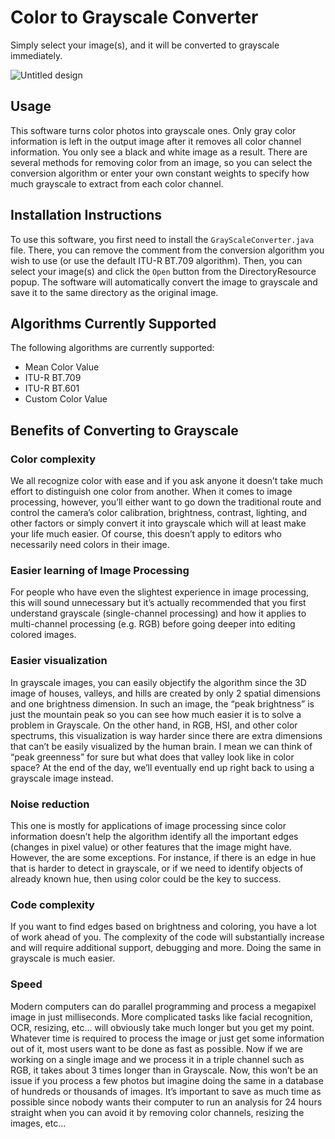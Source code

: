 # Color to Grayscale Converter
Simply select your image(s), and it will be converted to grayscale immediately.

![Untitled design](https://user-images.githubusercontent.com/96280466/184594032-e357db52-7237-467a-961d-8e7067d70d2e.png)

## Usage 
This software turns color photos into grayscale ones. Only gray color information is left in the output image after it removes all color channel information. You only see a black and white image as a result. There are several methods for removing color from an image, so you can select the conversion algorithm or enter your own constant weights to specify how much grayscale to extract from each color channel.

## Installation Instructions
To use this software, you first need to install the `GrayScaleConverter.java` file. There, you can remove the comment from the conversion algorithm you wish to use (or use the default ITU-R BT.709 algorithm). Then, you can select your image(s) and click the `Open` button from the DirectoryResource popup. The software will automatically convert the image to grayscale and save it to the same directory as the original image.

## Algorithms Currently Supported
The following algorithms are currently supported:
- Mean Color Value
- ITU-R BT.709
- ITU-R BT.601
- Custom Color Value

## Benefits of Converting to Grayscale

### Color complexity
We all recognize color with ease and if you ask anyone it doesn’t take much effort to distinguish one color from another. When it comes to image processing, however, you’ll either want to go down the traditional route and control the camera’s color calibration, brightness, contrast, lighting, and other factors or simply convert it into grayscale which will at least make your life much easier. Of course, this doesn’t apply to editors who necessarily need colors in their image.

### Easier learning of Image Processing
For people who have even the slightest experience in image processing, this will sound unnecessary but it’s actually recommended that you first understand grayscale (single-channel processing) and how it applies to multi-channel processing (e.g. RGB) before going deeper into editing colored images. 

### Easier visualization
In grayscale images, you can easily objectify the algorithm since the 3D image of houses, valleys, and hills are created by only 2 spatial dimensions and one brightness dimension. In such an image, the “peak brightness” is just the mountain peak so you can see how much easier it is to solve a problem in Grayscale. On the other hand, in RGB, HSI, and other color spectrums, this visualization is way harder since there are extra dimensions that can’t be easily visualized by the human brain. I mean we can think of “peak greenness” for sure but what does that valley look like in color space? At the end of the day, we’ll eventually end up right back to using a grayscale image instead.

### Noise reduction
This one is mostly for applications of image processing since color information doesn’t help the algorithm identify all the important edges (changes in pixel value) or other features that the image might have. However, the are some exceptions. For instance, if there is an edge in hue that is harder to detect in grayscale, or if we need to identify objects of already known hue, then using color could be the key to success. 

### Code complexity
If you want to find edges based on brightness and coloring, you have a lot of work ahead of you. The complexity of the code will substantially increase and will require additional support, debugging and more. Doing the same in grayscale is much easier.

### Speed
Modern computers can do parallel programming and process a megapixel image in just milliseconds. More complicated tasks like facial recognition, OCR, resizing, etc… will obviously take much longer but you get my point. Whatever time is required to process the image or just get some information out of it, most users want to be done as fast as possible. Now if we are working on a single image and we process it in a triple channel such as RGB, it takes about 3 times longer than in Grayscale. Now, this won’t be an issue if you process a few photos but imagine doing the same in a database of hundreds or thousands of images. It’s important to save as much time as possible since nobody wants their computer to run an analysis for 24 hours straight when you can avoid it by removing color channels, resizing the images, etc…
